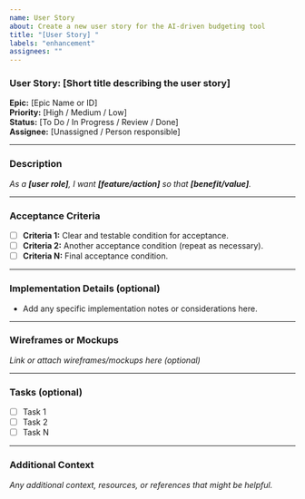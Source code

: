 ```yaml
---
name: User Story
about: Create a new user story for the AI-driven budgeting tool
title: "[User Story] "
labels: "enhancement"
assignees: ""
---
```


### User Story: [Short title describing the user story]

**Epic:** [Epic Name or ID]  
**Priority:** [High / Medium / Low]  
**Status:** [To Do / In Progress / Review / Done]  
**Assignee:** [Unassigned / Person responsible]

---

### Description

_As a **[user role]**, I want **[feature/action]** so that **[benefit/value]**._

---

### Acceptance Criteria

- [ ] **Criteria 1:** Clear and testable condition for acceptance.
- [ ] **Criteria 2:** Another acceptance condition (repeat as necessary).
- [ ] **Criteria N:** Final acceptance condition.

---

### Implementation Details (optional)

- Add any specific implementation notes or considerations here.

---

### Wireframes or Mockups

_Link or attach wireframes/mockups here (optional)_

---

### Tasks (optional)

- [ ] Task 1
- [ ] Task 2
- [ ] Task N

---

### Additional Context

_Any additional context, resources, or references that might be helpful._
